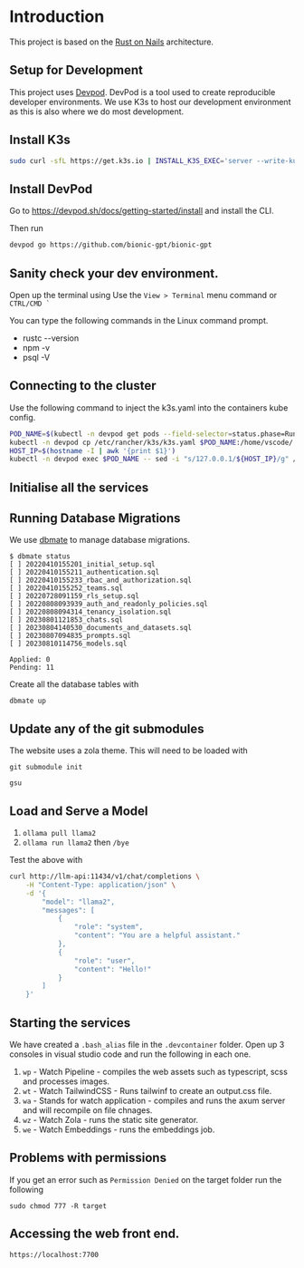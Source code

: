 # Introduction

This project is based on the [Rust on Nails](https://rust-on-nails.com/) architecture.

## Setup for Development

This project uses [Devpod](https://devpod.sh/). DevPod is a tool used to create reproducible developer environments. We use K3s to host our development environment as this is also where we do most development.

## Install K3s

```sh
sudo curl -sfL https://get.k3s.io | INSTALL_K3S_EXEC='server --write-kubeconfig-mode="644"' sh -
```

## Install DevPod

Go to https://devpod.sh/docs/getting-started/install and install the CLI.

Then run

```sh
devpod go https://github.com/bionic-gpt/bionic-gpt
```

## Sanity check your dev environment.

Open up the terminal using Use the `View > Terminal` menu command or ``CTRL/CMD ` ``

You can type the following commands in the Linux command prompt.

* rustc --version
* npm -v 
* psql -V

## Connecting to the cluster

Use the following command to inject the k3s.yaml into the containers kube config.

```sh
POD_NAME=$(kubectl -n devpod get pods --field-selector=status.phase=Running -o jsonpath='{.items[*].metadata.name}' | grep 'bionic-gpt' | head -n 1)
kubectl -n devpod cp /etc/rancher/k3s/k3s.yaml $POD_NAME:/home/vscode/.kube/config
HOST_IP=$(hostname -I | awk '{print $1}')
kubectl -n devpod exec $POD_NAME -- sed -i "s/127.0.0.1/${HOST_IP}/g" /home/vscode/.kube/config
```

## Initialise all the services

## Running Database Migrations

We use [dbmate](https://github.com/amacneil/dbmate) to manage database migrations.

```
$ dbmate status
[ ] 20220410155201_initial_setup.sql
[ ] 20220410155211_authentication.sql
[ ] 20220410155233_rbac_and_authorization.sql
[ ] 20220410155252_teams.sql
[ ] 20220728091159_rls_setup.sql
[ ] 20220808093939_auth_and_readonly_policies.sql
[ ] 20220808094314_tenancy_isolation.sql
[ ] 20230801121853_chats.sql
[ ] 20230804140530_documents_and_datasets.sql
[ ] 20230807094835_prompts.sql
[ ] 20230810114756_models.sql

Applied: 0
Pending: 11
```

Create all the database tables with

`dbmate up`

## Update any of the git submodules

The website uses a zola theme. This will need to be loaded with

`git submodule init`

`gsu`

## Load and Serve a Model

1. `ollama pull llama2`
1. `ollama run llama2` then `/bye`

Test the above with

```sh
curl http://llm-api:11434/v1/chat/completions \
    -H "Content-Type: application/json" \
    -d '{
        "model": "llama2",
        "messages": [
            {
                "role": "system",
                "content": "You are a helpful assistant."
            },
            {
                "role": "user",
                "content": "Hello!"
            }
        ]
    }'
```

## Starting the services

We have created a `.bash_alias` file in the `.devcontainer` folder. Open up 3 consoles in visual studio code and run the following in each one.

1. `wp` - Watch Pipeline - compiles the web assets such as typescript, scss and processes images.
1. `wt` - Watch TailwindCSS - Runs tailwinf to create an output.css file.
1. `wa` - Stands for watch application - compiles and runs the axum server and will recompile on file chnages.
1. `wz` - Watch Zola - runs the static site generator.
1. `we` - Watch Embeddings - runs the embeddings job.

## Problems with permissions

If you get an error such as `Permission Denied` on the target folder run the following

`sudo chmod 777 -R target`

## Accessing the web front end.

`https://localhost:7700`